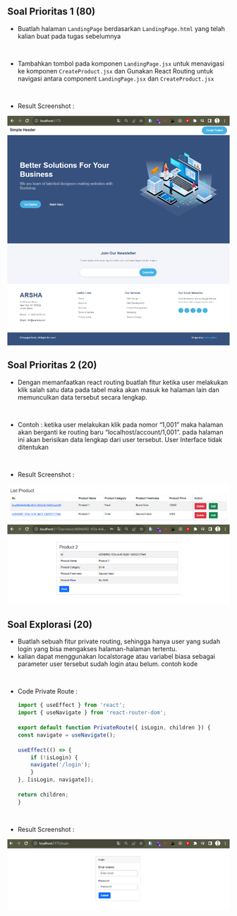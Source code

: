 ## Soal Prioritas 1 (80)

- Buatlah halaman `LandingPage` berdasarkan `LandingPage.html` yang telah kalian buat pada tugas sebelumnya

<br>

- Tambahkan tombol pada komponen `LandingPage.jsx` untuk menavigasi ke komponen `CreateProduct.jsx` dan Gunakan React Routing untuk navigasi antara component `LandingPage.jsx` dan  `CreateProduct.jsx`

<br>

- Result Screenshot :<br>
<img src="../Screenshots/1.PNG"/>

<br>

## Soal Prioritas 2 (20)

- Dengan memanfaatkan react routing buatlah fitur ketika user melakukan klik salah satu data pada tabel maka akan masuk ke halaman lain dan memunculkan data tersebut secara lengkap.

<br>

- Contoh : ketika user melakukan klik pada nomor “1,001” maka halaman akan berganti ke routing baru “localhost/account/1,001”. pada halaman ini akan berisikan data lengkap dari user tersebut. User Interface tidak ditentukan

<br>

- Result Screenshot :<br>
<img src="../Screenshots/2.PNG"/>
<img src="../Screenshots/3.PNG"/>


## Soal Explorasi (20)

- Buatlah sebuah fitur private routing, sehingga hanya user yang sudah login yang bisa mengakses halaman-halaman tertentu.
- kalian dapat menggunakan localstorage atau variabel biasa sebagai parameter user tersebut sudah login atau belum. contoh kode

<br>

- Code Private Route :
    ```js
    import { useEffect } from 'react';
    import { useNavigate } from 'react-router-dom';

    export default function PrivateRoute({ isLogin, children }) {
    const navigate = useNavigate();

    useEffect(() => {
        if (!isLogin) {
        navigate('/login');
        }
    }, [isLogin, navigate]);

    return children;
    }
    ```

<br>

- Result Screenshot :<br>
<img src="../Screenshots/4.PNG"/>
